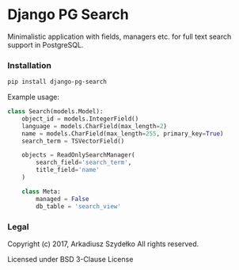 Django PG Search
================

Minimalistic application with fields, managers etc. for full text search support in PostgreSQL.


### Installation

```bash
pip install django-pg-search
```

Example usage:

```python
class Search(models.Model):
    object_id = models.IntegerField()
    language = models.CharField(max_length=2)
    name = models.CharField(max_length=255, primary_key=True)
    search_term = TSVectorField()

    objects = ReadOnlySearchManager(
        search_field='search_term',
        title_field='name'
    )

    class Meta:
        managed = False
        db_table = 'search_view'
```


### Legal

Copyright (c) 2017, Arkadiusz Szydełko All rights reserved.

Licensed under BSD 3-Clause License
